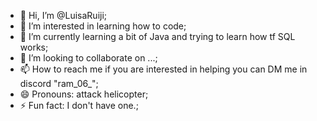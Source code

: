 - 👋 Hi, I’m @LuisaRuiji;
- 👀 I’m interested in learning how to code;
- 🌱 I’m currently learning a bit of Java and trying to learn how tf SQL works;
- 💞️ I’m looking to collaborate on ...;
- 📫 How to reach me if you are interested in helping you can DM me in discord "ram_06_";
- 😄 Pronouns: attack helicopter;
- ⚡ Fun fact: I don't have one.;

<!---
LuisaRuiji/LuisaRuiji is a ✨ special ✨ repository because its `README.md` (this file) appears on your GitHub profile.
You can click the Preview link to take a look at your changes.
--->
